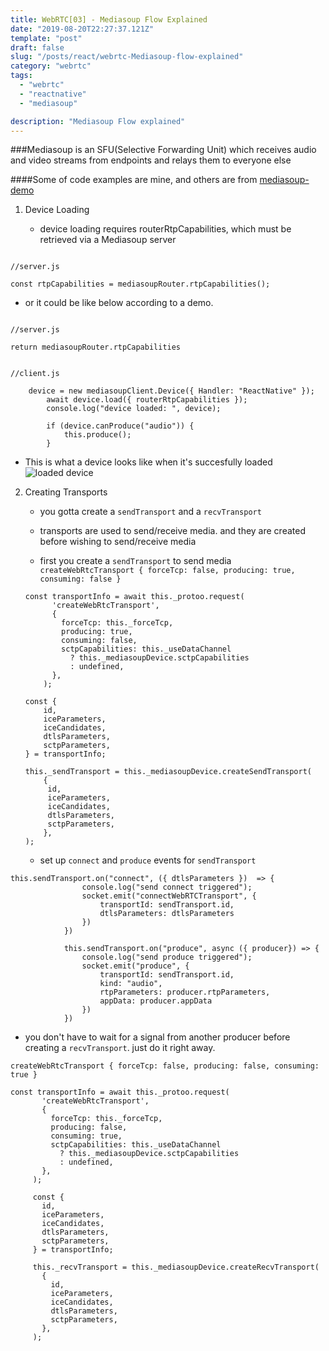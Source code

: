 ```yaml
---
title: WebRTC[03] - Mediasoup Flow Explained
date: "2019-08-20T22:27:37.121Z"
template: "post"
draft: false
slug: "/posts/react/webrtc-Mediasoup-flow-explained"
category: "webrtc"
tags:
  - "webrtc"
  - "reactnative"
  - "mediasoup"

description: "Mediasoup Flow explained"
---
```


###Mediasoup is an SFU(Selective Forwarding Unit) which receives audio and video streams from endpoints and relays them to everyone else

####Some of code examples are mine, and others are from [mediasoup-demo](https://https://github.com/versatica/mediasoup-demo)

1. Device Loading

   - device loading requires routerRtpCapabilities, which must be retrieved via a Mediasoup server

```

//server.js

const rtpCapabilities = mediasoupRouter.rtpCapabilities();

```

- or it could be like below according to a demo.

```

//server.js

return mediasoupRouter.rtpCapabilities

```

```

//client.js

    device = new mediasoupClient.Device({ Handler: "ReactNative" });
        await device.load({ routerRtpCapabilities });
        console.log("device loaded: ", device);

        if (device.canProduce("audio")) {
            this.produce();
        }

```

- This is what a device looks like when it's succesfully loaded
  ![loaded device](https://scontent-icn1-1.xx.fbcdn.net/v/t1.0-9/69357284_10219663912889269_8411179144062173184_o.jpg?_nc_cat=108&_nc_oc=AQnCgsV5iFz3uHOq6rw8QZ33wdk0mDWECQieZm_SYbv2mbIq6HKivgQChGidEGcDiHU&_nc_ht=scontent-icn1-1.xx&oh=6f04e6fc083582a0c1aeca5edce97100&oe=5DCCFBF9)

2. Creating Transports

   - you gotta create a `sendTransport` and a `recvTransport`
   - transports are used to send/receive media. and they are created before wishing to send/receive media

   - first you create a `sendTransport` to send media
     `createWebRtcTransport { forceTcp: false, producing: true, consuming: false }`

   ```
   const transportInfo = await this._protoo.request(
         'createWebRtcTransport',
         {
           forceTcp: this._forceTcp,
           producing: true,
           consuming: false,
           sctpCapabilities: this._useDataChannel
             ? this._mediasoupDevice.sctpCapabilities
             : undefined,
         },
       );

   const {
       id,
       iceParameters,
       iceCandidates,
       dtlsParameters,
       sctpParameters,
   } = transportInfo;

   this._sendTransport = this._mediasoupDevice.createSendTransport(
       {
        id,
        iceParameters,
        iceCandidates,
        dtlsParameters,
        sctpParameters,
       },
   );
   ```

   - set up `connect` and `produce` events for `sendTransport`

```
this.sendTransport.on("connect", ({ dtlsParameters })  => {
                console.log("send connect triggered");
                socket.emit("connectWebRTCTransport", {
                    transportId: sendTransport.id,
                    dtlsParameters: dtlsParameters
                })
            })

            this.sendTransport.on("produce", async ({ producer}) => {
                console.log("send produce triggered");
                socket.emit("produce", {
                    transportId: sendTransport.id,
                    kind: "audio",
                    rtpParameters: producer.rtpParameters,
                    appData: producer.appData
                })
            })
```

- you don't have to wait for a signal from another producer before creating a `recvTransport`. just do it right away.

`createWebRtcTransport { forceTcp: false, producing: false, consuming: true }`

```
const transportInfo = await this._protoo.request(
       'createWebRtcTransport',
       {
         forceTcp: this._forceTcp,
         producing: false,
         consuming: true,
         sctpCapabilities: this._useDataChannel
           ? this._mediasoupDevice.sctpCapabilities
           : undefined,
       },
     );

     const {
       id,
       iceParameters,
       iceCandidates,
       dtlsParameters,
       sctpParameters,
     } = transportInfo;

     this._recvTransport = this._mediasoupDevice.createRecvTransport(
       {
         id,
         iceParameters,
         iceCandidates,
         dtlsParameters,
         sctpParameters,
       },
     );
```
